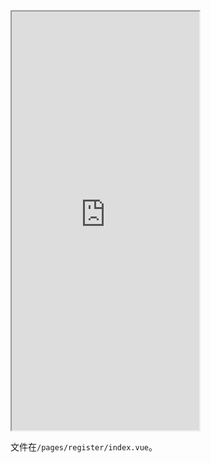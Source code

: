 <div class="simulator">
    <iframe src="https://jamechou.github.io/geui-h5/#/pages/register/index" height="670px"></iframe>
</div>

文件在`/pages/register/index.vue`。